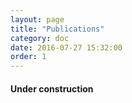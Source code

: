 ```yaml
---
layout: page
title: "Publications"
category: doc
date: 2016-07-27 15:32:00
order: 1
---
```


#### Under construction

<script src="https://bibbase.org/show?bib=http%3A%2F%2Fharrisonwl.github.io%2Fassets%2Fbibliography%2Fharrison.bib&jsonp=1"></script>
